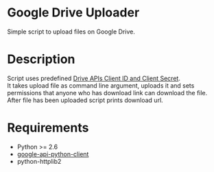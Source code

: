 Google Drive Uploader
===========

Simple script to upload files on Google Drive.

# Description
Script uses predefined [Drive APIs Client ID and Client Secret](https://developers.google.com/drive/quickstart-python#step_1_enable_the_drive_api).  
It takes upload file as command line argument, uploads it and sets permissions that anyone who has download link can download the file.  
After file has been uploaded script prints download url.

# Requirements
  * Python >= 2.6
  * [google-api-python-client](http://code.google.com/p/google-api-python-client/)
  * python-httplib2

